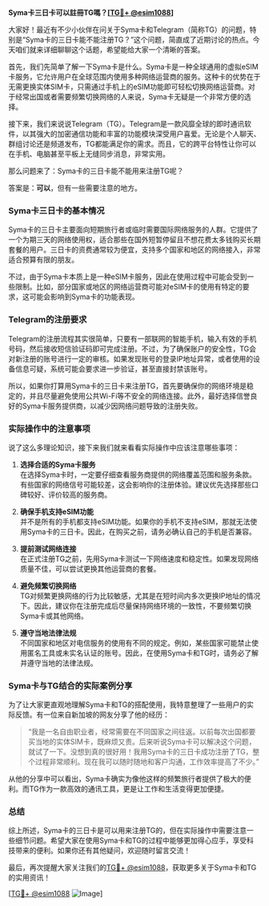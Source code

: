 **Syma卡三日卡可以註冊TG嗎？[[TG💪+ @esim1088](https://t.me/s/esim1088)]**

大家好！最近有不少小伙伴在问关于Syma卡和Telegram（简称TG）的问题，特别是“Syma卡的三日卡能不能注册TG？”这个问题，简直成了近期讨论的热点。今天咱们就来详细聊聊这个话题，希望能给大家一个清晰的答案。

首先，我们先简单了解一下Syma卡是什么。Syma卡是一种全球通用的虚拟eSIM卡服务，它允许用户在全球范围内使用多种网络运营商的服务。这种卡的优势在于无需更换实体SIM卡，只需通过手机上的eSIM功能即可轻松切换网络运营商。对于经常出国或者需要频繁切换网络的人来说，Syma卡无疑是一个非常方便的选择。

接下来，我们来说说Telegram（TG）。Telegram是一款风靡全球的即时通讯软件，以其强大的加密通信功能和丰富的功能模块深受用户喜爱。无论是个人聊天、群组讨论还是频道发布，TG都能满足你的需求。而且，它的跨平台特性让你可以在手机、电脑甚至平板上无缝同步消息，非常实用。

那么问题来了：Syma卡的三日卡能不能用来注册TG呢？

答案是：**可以**，但有一些需要注意的地方。

### Syma卡三日卡的基本情况

Syma卡的三日卡主要面向短期旅行者或临时需要国际网络服务的人群。它提供了一个为期三天的网络使用权，适合那些在国外短暂停留且不想花费太多钱购买长期套餐的用户。三日卡的资费通常较为便宜，支持多个国家和地区的网络接入，非常适合预算有限的朋友。

不过，由于Syma卡本质上是一种eSIM卡服务，因此在使用过程中可能会受到一些限制。比如，部分国家或地区的网络运营商可能对eSIM卡的使用有特定的要求，这可能会影响到Syma卡的功能表现。

### Telegram的注册要求

Telegram的注册流程其实很简单，只要有一部联网的智能手机，输入有效的手机号码，然后接收短信验证码即可完成注册。不过，为了确保账户的安全性，TG会对新注册的账号进行一定的审核。如果发现账号的登录IP地址异常，或者使用的设备信息可疑，系统可能会要求进一步验证，甚至直接封禁该账号。

所以，如果你打算用Syma卡的三日卡来注册TG，首先要确保你的网络环境是稳定的，并且尽量避免使用公共Wi-Fi等不安全的网络连接。此外，最好选择信誉良好的Syma卡服务提供商，以减少因网络问题导致的注册失败。

### 实际操作中的注意事项

说了这么多理论知识，接下来我们就来看看实际操作中应该注意哪些事项：

1. **选择合适的Syma卡服务**  
   在选择Syma卡时，一定要仔细查看服务商提供的网络覆盖范围和服务条款。有些国家的网络信号可能较差，这会影响你的注册体验。建议优先选择那些口碑较好、评价较高的服务商。

2. **确保手机支持eSIM功能**  
   并不是所有的手机都支持eSIM功能。如果你的手机不支持eSIM，那就无法使用Syma卡的三日卡。因此，在购买之前，请务必确认自己的手机是否兼容。

3. **提前测试网络连接**  
   在正式注册TG之前，先用Syma卡测试一下网络速度和稳定性。如果发现网络质量不佳，可以尝试更换其他运营商的套餐。

4. **避免频繁切换网络**  
   TG对频繁更换网络的行为比较敏感，尤其是在短时间内多次更换IP地址的情况下。因此，建议你在注册完成后尽量保持网络环境的一致性，不要频繁切换Syma卡或其他网络。

5. **遵守当地法律法规**  
   不同国家和地区对电信服务的使用有不同的规定。例如，某些国家可能禁止使用匿名工具或未实名认证的账号。因此，在使用Syma卡和TG时，请务必了解并遵守当地的法律法规。

### Syma卡与TG结合的实际案例分享

为了让大家更直观地理解Syma卡和TG的搭配使用，我特意整理了一些用户的实际反馈。有一位来自新加坡的网友分享了他的经历：

> “我是一名自由职业者，经常需要在不同国家之间往返。以前每次出国都要买当地的实体SIM卡，既麻烦又贵。后来听说Syma卡可以解决这个问题，就试了一下。没想到真的很好用！我用Syma卡的三日卡成功注册了TG，整个过程非常顺利。现在我可以随时随地和客户沟通，工作效率提高了不少。”

从他的分享中可以看出，Syma卡确实为像他这样的频繁旅行者提供了极大的便利。而TG作为一款高效的通讯工具，更是让工作和生活变得更加便捷。

### 总结

综上所述，Syma卡的三日卡是可以用来注册TG的，但在实际操作中需要注意一些细节问题。希望大家在使用Syma卡和TG的过程中能够更加得心应手，享受科技带来的便利。如果你还有其他疑问，欢迎随时留言交流！

最后，再次提醒大家关注我们的[TG💪+ @esim1088](https://t.me/s/esim1088)，获取更多关于Syma卡和TG的实用资讯！

[[TG💪+ @esim1088](https://t.me/s/esim1088) ![Image](https://i.postimg.cc/4NQfJmqS/Snipaste-2025-05-13-00-14-12.png)]